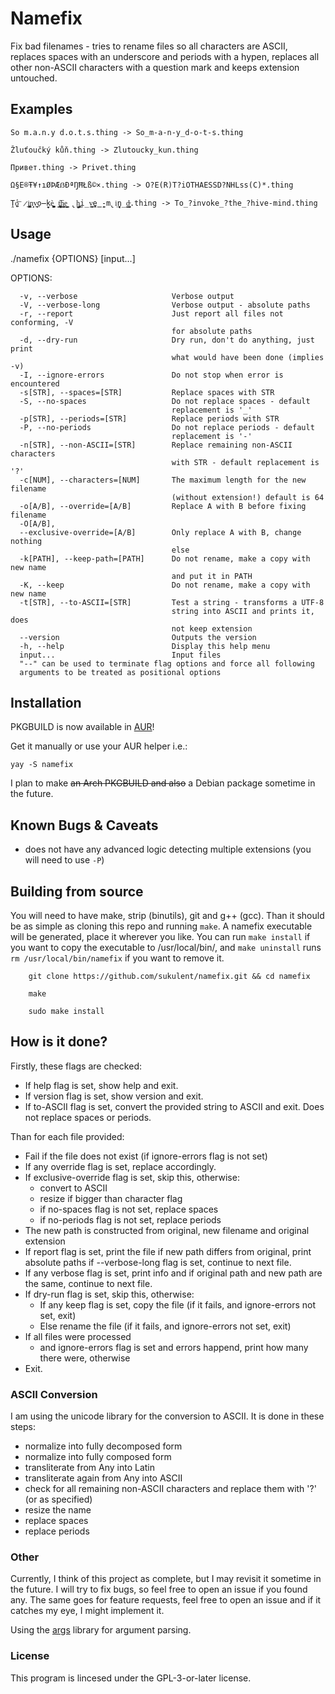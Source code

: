 # Namefix
Fix bad filenames - tries to rename files so all characters are ASCII, replaces spaces with an underscore and periods with a hypen, replaces all other non-ASCII characters with a question mark and keeps extension untouched.

## Examples
```
So m.a.n.y d.o.t.s.thing -> So_m-a-n-y_d-o-t-s.thing

Žluťoučký kůň.thing -> Zlutoucky_kun.thing

Привет.thing -> Privet.thing

Ω§E®Ŧ¥↑ıØÞÆẞÐªŊĦŁß©×.thing -> O?E(R)T?iOTHAESSD?NHLss(C)*.thing

Ṱ̺̺̕o͞ ̷i̲̬͇̪͙n̝̗͕v̟̜̘̦͟o̶̙̰̠kè͚̮̺̪̹̱̤ ̖t̝͕̳̣̻̪͞h̼͓̲̦̳̘̲e͇̣̰̦̬͎ ̢̼̻̱̘h͚͎͙̜̣̲ͅi̦̲̣̰̤v̻͍e̺̭̳̪̰-m̢iͅn̖̺̞̲̯̰d̵̼̟͙̩̼̘̳.thing -> To_?invoke_?the_?hive-mind.thing
```

## Usage
  ./namefix {OPTIONS} [input...]

  OPTIONS:

      -v, --verbose                     Verbose output
      -V, --verbose-long                Verbose output - absolute paths
      -r, --report                      Just report all files not conforming, -V
                                        for absolute paths
      -d, --dry-run                     Dry run, don't do anything, just print
                                        what would have been done (implies -v)
      -I, --ignore-errors               Do not stop when error is encountered
      -s[STR], --spaces=[STR]           Replace spaces with STR
      -S, --no-spaces                   Do not replace spaces - default
                                        replacement is '_'
      -p[STR], --periods=[STR]          Replace periods with STR
      -P, --no-periods                  Do not replace periods - default
                                        replacement is '-'
      -n[STR], --non-ASCII=[STR]        Replace remaining non-ASCII characters
                                        with STR - default replacement is '?'
      -c[NUM], --characters=[NUM]       The maximum length for the new filename
                                        (without extension!) default is 64
      -o[A/B], --override=[A/B]         Replace A with B before fixing filename
      -O[A/B],
      --exclusive-override=[A/B]        Only replace A with B, change nothing
                                        else
      -k[PATH], --keep-path=[PATH]      Do not rename, make a copy with new name
                                        and put it in PATH
      -K, --keep                        Do not rename, make a copy with new name
      -t[STR], --to-ASCII=[STR]         Test a string - transforms a UTF-8
                                        string into ASCII and prints it, does
                                        not keep extension
      --version                         Outputs the version
      -h, --help                        Display this help menu
      input...                          Input files
      "--" can be used to terminate flag options and force all following
      arguments to be treated as positional options

## Installation

PKGBUILD is now available in [AUR](https://aur.archlinux.org/packages/namefix)!

Get it manually or use your AUR helper i.e.:
```
yay -S namefix
```
I plan to make ~~an Arch PKGBUILD and also~~ a Debian package sometime in the future. 

## Known Bugs & Caveats

- does not have any advanced logic detecting multiple extensions (you will need to use `-P`)


## Building from source
You will need to have make, strip (binutils), git and g++ (gcc).
Than it should be as simple as cloning this repo and running `make`. A namefix executable will be generated, place it wherever you like.
You can run `make install` if you want to copy the executable to /usr/local/bin/,
and `make uninstall` runs `rm /usr/local/bin/namefix` if you want to remove it.

```
	git clone https://github.com/sukulent/namefix.git && cd namefix

	make

	sudo make install
```

## How is it done?

Firstly, these flags are checked:
- If help flag is set, show help and exit.
- If version flag is set, show version and exit.
- If to-ASCII flag is set, convert the provided string to ASCII and exit. Does not replace spaces or periods.

Than for each file provided:
- Fail if the file does not exist (if ignore-errors flag is not set)
- If any override flag is set, replace accordingly.
- If exclusive-override flag is set, skip this, otherwise:
	- convert to ASCII
	- resize if bigger than character flag
	- if no-spaces flag is not set, replace spaces
	- if no-periods flag is not set, replace periods
- The new path is constructed from original, new filename and original extension
- If report flag is set, print the file if new path differs from original, print absolute paths if --verbose-long flag is set, continue to next file.
- If any verbose flag is set, print info and if original path and new path are the same, continue to next file.
- If dry-run flag is set, skip this, otherwise:
	- If any keep flag is set, copy the file (if it fails, and ignore-errors not set, exit)
	- Else rename the file (if it fails, and ignore-errors not set, exit)
- If all files were processed
	- and ignore-errors flag is set and errors happend, print how many there were, otherwise
- Exit.


### ASCII Conversion
I am using the unicode library for the conversion to ASCII.
It is done in these steps:
- normalize into fully decomposed form
- normalize into fully composed form
- transliterate from Any into Latin
- transliterate again from Any into ASCII
- check for all remaining non-ASCII characters and replace them with '?' (or as specified)
- resize the name
- replace spaces
- replace periods


### Other

Currently, I think of this project as complete, but I may revisit it sometime in the future.
I will try to fix bugs, so feel free to open an issue if you found any.
The same goes for feature requests, feel free to open an issue and if it catches my eye, I might implement it.


Using the [args](https://github.com/Taywee/args) library for argument parsing.


### License

This program is lincesed under the GPL-3-or-later license.



[AUR]: https://aur.archlinux.org/packages/namefix
